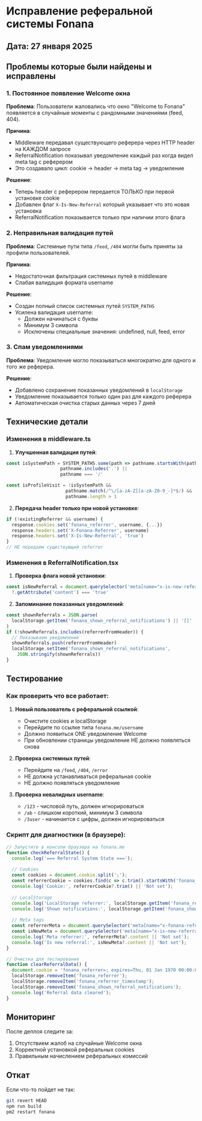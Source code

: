 # Исправление реферальной системы Fonana

## Дата: 27 января 2025

## Проблемы которые были найдены и исправлены

### 1. Постоянное появление Welcome окна
**Проблема**: Пользователи жаловались что окно "Welcome to Fonana" появляется в случайные моменты с рандомными значениями (feed, 404).

**Причина**: 
- Middleware передавал существующего реферера через HTTP header на КАЖДОМ запросе
- ReferralNotification показывал уведомление каждый раз когда видел meta tag с реферером
- Это создавало цикл: cookie → header → meta tag → уведомление

**Решение**:
- Теперь header с реферером передается ТОЛЬКО при первой установке cookie
- Добавлен флаг `X-Is-New-Referral` который указывает что это новая установка
- ReferralNotification показывается только при наличии этого флага

### 2. Неправильная валидация путей
**Проблема**: Системные пути типа `/feed`, `/404` могли быть приняты за профили пользователей.

**Причина**:
- Недостаточная фильтрация системных путей в middleware
- Слабая валидация формата username

**Решение**:
- Создан полный список системных путей `SYSTEM_PATHS`
- Усилена валидация username:
  - Должен начинаться с буквы
  - Минимум 3 символа
  - Исключены специальные значения: undefined, null, feed, error

### 3. Спам уведомлениями
**Проблема**: Уведомление могло показываться многократно для одного и того же реферера.

**Решение**:
- Добавлено сохранение показанных уведомлений в `localStorage`
- Уведомление показывается только один раз для каждого реферера
- Автоматическая очистка старых данных через 7 дней

## Технические детали

### Изменения в middleware.ts

1. **Улучшенная валидация путей**:
```typescript
const isSystemPath = SYSTEM_PATHS.some(path => pathname.startsWith(path)) || 
                    pathname.includes('.') || 
                    pathname === '/'

const isProfileVisit = !isSystemPath && 
                      pathname.match(/^\/[a-zA-Z][a-zA-Z0-9_-]*$/) &&
                      pathname.length > 1
```

2. **Передача header только при новой установке**:
```typescript
if (!existingReferrer && username) {
  response.cookies.set('fonana_referrer', username, {...})
  response.headers.set('X-Fonana-Referrer', username)
  response.headers.set('X-Is-New-Referral', 'true')
}
// НЕ передаем существующий referrer
```

### Изменения в ReferralNotification.tsx

1. **Проверка флага новой установки**:
```typescript
const isNewReferral = document.querySelector('meta[name="x-is-new-referral"]')
  ?.getAttribute('content') === 'true'
```

2. **Запоминание показанных уведомлений**:
```typescript
const shownReferrals = JSON.parse(
  localStorage.getItem('fonana_shown_referral_notifications') || '[]'
)
if (!shownReferrals.includes(referrerFromHeader)) {
  // Показываем уведомление
  shownReferrals.push(referrerFromHeader)
  localStorage.setItem('fonana_shown_referral_notifications', 
    JSON.stringify(shownReferrals))
}
```

## Тестирование

### Как проверить что все работает:

1. **Новый пользователь с реферальной ссылкой**:
   - Очистите cookies и localStorage
   - Перейдите по ссылке типа `fonana.me/username`
   - Должно появиться ONE уведомление Welcome
   - При обновлении страницы уведомление НЕ должно появляться снова

2. **Проверка системных путей**:
   - Перейдите на `/feed`, `/404`, `/error`
   - НЕ должна устанавливаться реферальная cookie
   - НЕ должно появляться уведомление

3. **Проверка невалидных username**:
   - `/123` - числовой путь, должен игнорироваться
   - `/ab` - слишком короткий, минимум 3 символа
   - `/3user` - начинается с цифры, должен игнорироваться

### Скрипт для диагностики (в браузере):

```javascript
// Запустите в консоли браузера на fonana.me
function checkReferralState() {
  console.log('=== Referral System State ===');
  
  // Cookies
  const cookies = document.cookie.split(';');
  const referrerCookie = cookies.find(c => c.trim().startsWith('fonana_referrer='));
  console.log('Cookie:', referrerCookie?.trim() || 'Not set');
  
  // LocalStorage
  console.log('LocalStorage referrer:', localStorage.getItem('fonana_referrer'));
  console.log('Shown notifications:', localStorage.getItem('fonana_shown_referral_notifications'));
  
  // Meta tags
  const referrerMeta = document.querySelector('meta[name="x-fonana-referrer"]');
  const isNewMeta = document.querySelector('meta[name="x-is-new-referral"]');
  console.log('Meta referrer:', referrerMeta?.content || 'Not set');
  console.log('Is new referral:', isNewMeta?.content || 'Not set');
}

// Очистка для тестирования
function clearReferralData() {
  document.cookie = 'fonana_referrer=; expires=Thu, 01 Jan 1970 00:00:00 UTC; path=/;';
  localStorage.removeItem('fonana_referrer');
  localStorage.removeItem('fonana_referrer_timestamp');
  localStorage.removeItem('fonana_shown_referral_notifications');
  console.log('Referral data cleared');
}
```

## Мониторинг

После деплоя следите за:
1. Отсутствием жалоб на случайные Welcome окна
2. Корректной установкой реферальных cookies
3. Правильным начислением реферальных комиссий

## Откат

Если что-то пойдет не так:
```bash
git revert HEAD
npm run build
pm2 restart fonana
``` 